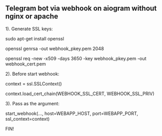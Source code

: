 ## Telegram bot via webhook on aiogram without nginx or apache



1). Generate SSL keys:

sudo apt-get install openssl

openssl genrsa -out webhook_pkey.pem 2048

openssl req -new -x509 -days 3650 -key webhook_pkey.pem -out webhook_cert.pem

2). Before start webhook:

context = ssl.SSLContext()

context.load_cert_chain(WEBHOOK_SSL_CERT, WEBHOOK_SSL_PRIV)


3). Pass as the argument:

start_webhook(..., host=WEBAPP_HOST, port=WEBAPP_PORT, ssl_context=context)


FIN!
